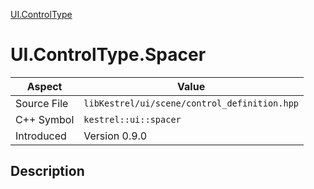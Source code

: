 [UI.ControlType](index.md)
# UI.ControlType.Spacer
| Aspect | Value |
| --- | --- |
| Source File | `libKestrel/ui/scene/control_definition.hpp` |
| C++ Symbol | `kestrel::ui::spacer` |
| Introduced | Version 0.9.0 |
## Description
